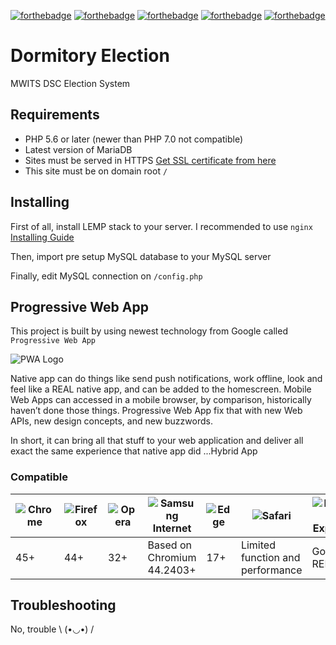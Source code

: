 [![forthebadge](http://forthebadge.com/images/badges/built-with-love.svg)](http://forthebadge.com) [![forthebadge](http://forthebadge.com/images/badges/60-percent-of-the-time-works-every-time.svg)](http://forthebadge.com) [![forthebadge](http://forthebadge.com/images/badges/designed-in-ms-paint.svg)](http://forthebadge.com) [![forthebadge](http://forthebadge.com/images/badges/validated-html5.svg)](http://forthebadge.com) [![forthebadge](http://forthebadge.com/images/badges/powered-by-electricity.svg)](http://forthebadge.com)

# Dormitory Election
MWITS DSC Election System

## Requirements
 - PHP 5.6 or later (newer than PHP 7.0 not compatible)
 - Latest version of MariaDB
 - Sites must be served in HTTPS [Get SSL certificate from here](https://letsencrypt.org/)
 - This site must be on domain root `/`

## Installing

 First of all, install LEMP stack to your server. I recommended to use `nginx` [Installing Guide](https://www.digitalocean.com/community/tutorials/how-to-install-linux-nginx-mysql-php-lemp-stack-in-ubuntu-16-04)

Then, import pre setup MySQL database to your MySQL server

Finally, edit MySQL connection on `/config.php` 


## Progressive Web App

This project is built by using newest technology from Google called `Progressive Web App`

![PWA Logo](https://cdn-images-1.medium.com/max/1000/1*U01ubQ9TrE1Zow5pkGHTfw.png)

Native app can do things like send push notifications, work offline, look and feel like a REAL native app, and can be added to the homescreen. Mobile Web Apps can accessed in a mobile browser, by comparison, historically haven’t done those things. Progressive Web App fix that with new Web APIs, new design concepts, and new buzzwords.

In short, it can bring all that stuff to your web application and deliver all exact the same experience that native app did ...Hybrid App

### Compatible

![Chrome](https://cdnjs.cloudflare.com/ajax/libs/browser-logos/43.1.0/chrome/chrome_512x512.png) | ![Firefox](https://cdnjs.cloudflare.com/ajax/libs/browser-logos/43.1.0/firefox/firefox_512x512.png) | ![Opera](https://cdnjs.cloudflare.com/ajax/libs/browser-logos/43.1.0/opera/opera_512x512.png) | ![Samsung Internet](https://cdnjs.cloudflare.com/ajax/libs/browser-logos/43.1.0/samsung-internet/samsung-internet_512x512.png) | ![Edge](https://cdnjs.cloudflare.com/ajax/libs/browser-logos/43.1.0/edge/edge_512x512.png) | ![Safari](https://cdnjs.cloudflare.com/ajax/libs/browser-logos/43.1.0/safari/safari_512x512.png) | ![Internet Explorer](https://cdnjs.cloudflare.com/ajax/libs/browser-logos/43.1.0/archive/internet-explorer-tile_10-11/internet-explorer-tile_10-11_512x512.png)
---|---|---|---|---|---|---
45+|44+|32+|Based on Chromium 44.2403+|17+|Limited function and performance|Go away REEEEEE

## Troubleshooting

No, trouble \ (•◡•) /
